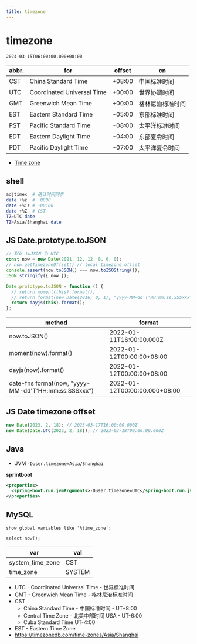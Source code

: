 ```yaml
---
title: timezone
---
```


# timezone

```
2024-03-15T06:00:00.000+08:00
```

| abbr. | for                        | offset | cn               |
| ----- | -------------------------- | ------ | ---------------- |
| CST   | China Standard Time        | +08:00 | 中国标准时间     |
| UTC   | Coordinated Universal Time | +00:00 | 世界协调时间     |
| GMT   | Greenwich Mean Time        | +00:00 | 格林尼治标准时间 |
| EST   | Eastern Standard Time      | -05:00 | 东部标准时间     |
| PST   | Pacific Standard Time      | -08:00 | 太平洋标准时间   |
| EDT   | Eastern Daylight Time      | -04:00 | 东部夏令时间     |
| PDT   | Pacific Daylight Time      | -07:00 | 太平洋夏令时间   |

- [Time zone](https://en.wikipedia.org/wiki/Time_zone)

## shell

```bash
adjtimex  # 确认时间同步
date +%z  # +0800
date +%:z # +08:00
date +%Z  # CST
TZ=UTC date
TZ=Asia/Shanghai date
```

## JS Date.prototype.toJSON

```js
// 默认 toJSON 为 UTC
const now = new Date(2021, 12, 12, 0, 0, 0);
// now.getTimezoneOffset() // local timezone offset
console.assert(now.toJSON() === now.toISOString());
JSON.stringify({ now });

Date.prototype.toJSON = function () {
  // return moment(this).format();
  // return format(new Date(2016, 0, 1), "yyyy-MM-dd'T'HH:mm:ss.SSSxxx") // date-fns
  return dayjs(this).format();
};
```

| method                                               | format                        |
| ---------------------------------------------------- | ----------------------------- |
| now.toJSON()                                         | 2022-01-11T16:00:00.000Z      |
| moment(now).format()                                 | 2022-01-12T00:00:00+08:00     |
| dayjs(now).format()                                  | 2022-01-12T00:00:00+08:00     |
| date-fns format(now, "yyyy-MM-dd'T'HH:mm:ss.SSSxxx") | 2022-01-12T00:00:00.000+08:00 |

## JS Date timezone offset

```ts
new Date(2023, 2, 18); // 2023-03-17T16:00:00.000Z
new Date(Date.UTC(2023, 2, 18)); // 2023-03-18T00:00:00.000Z
```

## Java

- JVM `-Duser.timezone=Asia/Shanghai`

**sprintboot**

```xml
<properties>
  <spring-boot.run.jvmArguments>-Duser.timezone=UTC</spring-boot.run.jvmArguments>
</properties>
```

## MySQL

```mysql
show global variables like '%time_zone';

select now();
```

| var              | val    |
| ---------------- | ------ |
| system_time_zone | CST    |
| time_zone        | SYSTEM |

- UTC - Coordinated Universal Time - 世界标准时间
- GMT - Greenwich Mean Time - 格林尼治标准时间
- CST
  - China Standard Time - 中国标准时间 - UT+8:00
  - Central Time Zone - 北美中部时间 USA - UT-6:00
  - Cuba Standard Time UT-4:00
- EST - Eastern Time Zone
- https://timezonedb.com/time-zones/Asia/Shanghai
